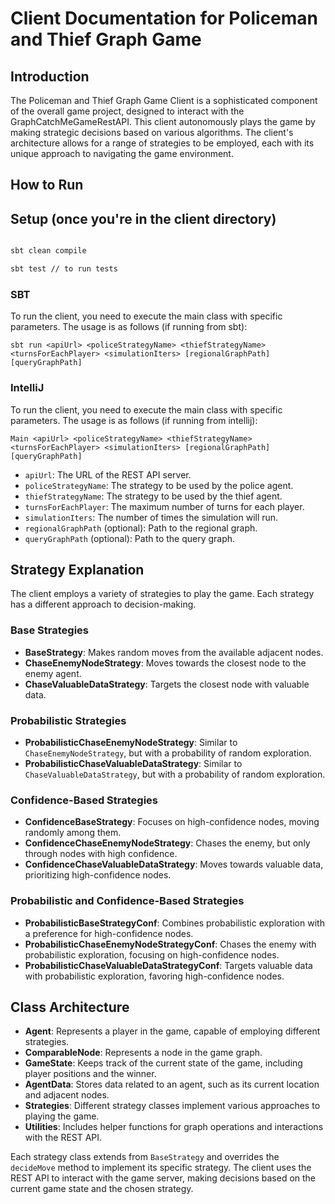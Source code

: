 # Client Documentation for Policeman and Thief Graph Game

## Introduction

The Policeman and Thief Graph Game Client is a sophisticated component of the overall game project, 
designed to interact with the GraphCatchMeGameRestAPI. 
This client autonomously plays the game by making strategic decisions based on various algorithms. 
The client's architecture allows for a range of strategies to be employed, each with its unique approach to navigating the game environment.

## How to Run

## Setup (once you're in the client directory)

```bash

sbt clean compile

sbt test // to run tests
```



### SBT

To run the client, you need to execute the main class with specific parameters. The usage is as follows (if running from sbt):

```
sbt run <apiUrl> <policeStrategyName> <thiefStrategyName> <turnsForEachPlayer> <simulationIters> [regionalGraphPath] [queryGraphPath]
```

### IntelliJ

To run the client, you need to execute the main class with specific parameters. The usage is as follows (if running from intellij):

```
Main <apiUrl> <policeStrategyName> <thiefStrategyName> <turnsForEachPlayer> <simulationIters> [regionalGraphPath] [queryGraphPath]
```

- `apiUrl`: The URL of the REST API server.
- `policeStrategyName`: The strategy to be used by the police agent.
- `thiefStrategyName`: The strategy to be used by the thief agent.
- `turnsForEachPlayer`: The maximum number of turns for each player.
- `simulationIters`: The number of times the simulation will run.
- `regionalGraphPath` (optional): Path to the regional graph.
- `queryGraphPath` (optional): Path to the query graph.




## Strategy Explanation

The client employs a variety of strategies to play the game. Each strategy has a different approach to decision-making.

### Base Strategies

- **BaseStrategy**: Makes random moves from the available adjacent nodes.
- **ChaseEnemyNodeStrategy**: Moves towards the closest node to the enemy agent.
- **ChaseValuableDataStrategy**: Targets the closest node with valuable data.

### Probabilistic Strategies

- **ProbabilisticChaseEnemyNodeStrategy**: Similar to `ChaseEnemyNodeStrategy`, but with a probability of random exploration.
- **ProbabilisticChaseValuableDataStrategy**: Similar to `ChaseValuableDataStrategy`, but with a probability of random exploration.

### Confidence-Based Strategies

- **ConfidenceBaseStrategy**: Focuses on high-confidence nodes, moving randomly among them.
- **ConfidenceChaseEnemyNodeStrategy**: Chases the enemy, but only through nodes with high confidence.
- **ConfidenceChaseValuableDataStrategy**: Moves towards valuable data, prioritizing high-confidence nodes.

### Probabilistic and Confidence-Based Strategies

- **ProbabilisticBaseStrategyConf**: Combines probabilistic exploration with a preference for high-confidence nodes.
- **ProbabilisticChaseEnemyNodeStrategyConf**: Chases the enemy with probabilistic exploration, focusing on high-confidence nodes.
- **ProbabilisticChaseValuableDataStrategyConf**: Targets valuable data with probabilistic exploration, favoring high-confidence nodes.

## Class Architecture

- **Agent**: Represents a player in the game, capable of employing different strategies.
- **ComparableNode**: Represents a node in the game graph.
- **GameState**: Keeps track of the current state of the game, including player positions and the winner.
- **AgentData**: Stores data related to an agent, such as its current location and adjacent nodes.
- **Strategies**: Different strategy classes implement various approaches to playing the game.
- **Utilities**: Includes helper functions for graph operations and interactions with the REST API.

Each strategy class extends from `BaseStrategy` and overrides the `decideMove` method to implement its specific strategy. The client uses the REST API to interact with the game server, making decisions based on the current game state and the chosen strategy.

